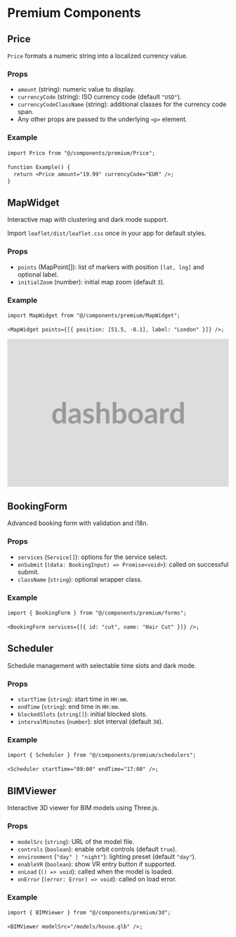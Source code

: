 # Premium Components

## Price

`Price` formats a numeric string into a localized currency value.

### Props

- `amount` (string): numeric value to display.
- `currencyCode` (string): ISO currency code (default `"USD"`).
- `currencyCodeClassName` (string): additional classes for the currency code span.
- Any other props are passed to the underlying `<p>` element.

### Example

```tsx
import Price from "@/components/premium/Price";

function Example() {
  return <Price amount="19.99" currencyCode="EUR" />;
}
```

## MapWidget

Interactive map with clustering and dark mode support.

Import `leaflet/dist/leaflet.css` once in your app for default styles.

### Props

- `points` (MapPoint[]): list of markers with position `[lat, lng]` and optional label.
- `initialZoom` (number): initial map zoom (default `3`).

### Example

```tsx
import MapWidget from "@/components/premium/MapWidget";

<MapWidget points={[{ position: [51.5, -0.1], label: "London" }]} />;
```

![Demo](../../public/mapwidget.png)

## BookingForm

Advanced booking form with validation and i18n.

### Props

- `services` (`Service[]`): options for the service select.
- `onSubmit` (`(data: BookingInput) => Promise<void>`): called on successful submit.
- `className` (`string`): optional wrapper class.

### Example

```tsx
import { BookingForm } from "@/components/premium/forms";

<BookingForm services={[{ id: "cut", name: "Hair Cut" }]} />;
```

## Scheduler

Schedule management with selectable time slots and dark mode.

### Props

- `startTime` (`string`): start time in `HH:mm`.
- `endTime` (`string`): end time in `HH:mm`.
- `blockedSlots` (`string[]`): initial blocked slots.
- `intervalMinutes` (`number`): slot interval (default `30`).

### Example

```tsx
import { Scheduler } from "@/components/premium/schedulers";

<Scheduler startTime="09:00" endTime="17:00" />;
```

## BIMViewer

Interactive 3D viewer for BIM models using Three.js.

### Props

- `modelSrc` (`string`): URL of the model file.
- `controls` (`boolean`): enable orbit controls (default `true`).
- `environment` (`"day" | "night"`): lighting preset (default `"day"`).
- `enableVR` (`boolean`): show VR entry button if supported.
- `onLoad` (`() => void`): called when the model is loaded.
- `onError` (`(error: Error) => void`): called on load error.

### Example

```tsx
import { BIMViewer } from "@/components/premium/3d";

<BIMViewer modelSrc="/models/house.glb" />;
```
